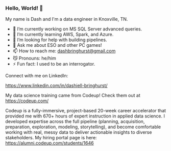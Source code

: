 ### Hello, World! 👋

My name is Dash and I'm a data engineer in Knoxville, TN.

- 🔭 I’m currently working on MS SQL Server advanced queries.
- 🌱 I’m currently learning AWS, Spark, and Azure.
- 🤔 I’m looking for help with building pipelines.
- 👾 Ask me about ESO and other PC games!
- 📫 How to reach me: dashbringhurst@gmail.com
- 😼 Pronouns: he/him
- ⚡ Fun fact: I used to be an interrogator. 

Connect with me on LinkedIn:

https://www.linkedin.com/in/dashiell-bringhurst/

My data science training came from Codeup! Check them out at https://codeup.com/

Codeup is a fully-immersive, project-based 20-week career accelerator that provided me with 670+ hours of expert instruction in applied data science. I developed expertise across the full pipeline (planning, acquisition, preparation, exploration, modeling, storytelling), and become comfortable working with real, messy data to deliver actionable insights to diverse stakeholders. My hiring portal page is here: https://alumni.codeup.com/students/1646
